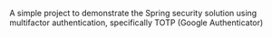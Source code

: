 A simple project to demonstrate the Spring security solution using multifactor authentication, specifically TOTP (Google Authenticator)

